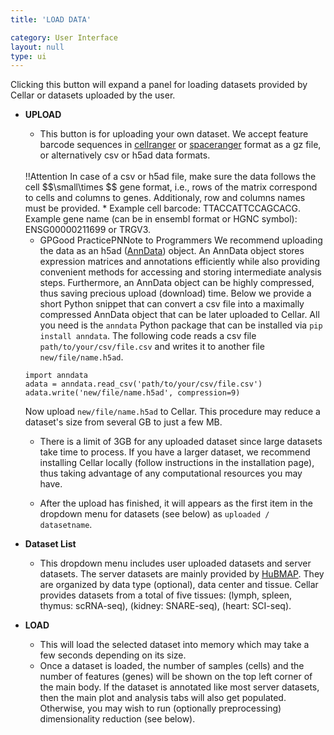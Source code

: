 ```yaml
---
title: 'LOAD DATA'

category: User Interface
layout: null
type: ui
---
```

Clicking this button will expand a panel for loading datasets provided by Cellar or datasets uploaded by the user.



* **<span class='mbutton'>UPLOAD</span>**
    * This button is for uploading your own dataset. We accept feature barcode sequences in
    [cellranger](https://support.10xgenomics.com/single-cell-gene-expression/software/pipelines/latest/output/matrices) or [spaceranger](https://support.10xgenomics.com/spatial-gene-expression/software/pipelines/latest/output/matrices)
    format as a <span class='extension'>gz</span> file,
    or alternatively <span class='extension'>csv</span> or <span class='extension'>h5ad</span> data formats. 
    <br>
    <span class="warn">!!<span class="tooltip">Attention</span></span> In case of a <span class='extension'>csv</span> or <span class='extension'>h5ad</span> file,
    make sure the data follows the cell $$\small\times $$ gene format,
    i.e., rows of the matrix correspond to cells and columns to genes. Additionaly, row and columns names must be provided.
        * Example cell barcode: <span class='keyword'>TTACCATTCCAGCACG</span>. Example gene name (can be in ensembl format or HGNC symbol):
        <span class='keyword'>ENSG00000211699</span> or <span class='keyword'>TRGV3</span>.

    * <span class="good">GP<span class="tooltip">Good Practice</span></span><span class="pn">PN<span class="tooltip">Note to Programmers</span></span>
    We recommend uploading the data as an <span class='extension'>h5ad</span> ([AnnData](https://anndata.readthedocs.io/en/latest/)) object.
    An AnnData object stores expression matrices and annotations efficiently while also providing convenient methods for accessing
    and storing intermediate analysis steps. Furthermore, an AnnData object can be highly compressed, thus saving precious upload (download) time.
    Below we provide a short Python snippet that can convert a <span class='extension'>csv</span> file into a maximally compressed AnnData object that
    can be later uploaded to Cellar. All you need is the `anndata` Python package that can be installed via `pip install anndata`. The following code
    reads a csv file `path/to/your/csv/file.csv` and writes it to another file `new/file/name.h5ad`.
    ```
    import anndata
    adata = anndata.read_csv('path/to/your/csv/file.csv')
    adata.write('new/file/name.h5ad', compression=9)
    ```
    Now upload `new/file/name.h5ad` to Cellar. This procedure may reduce a dataset's size from several GB to just a few MB.

    * There is a limit of 3GB for any uploaded dataset since large datasets take time
    to process. If you have a larger dataset, we recommend installing Cellar locally (follow instructions in the installation page),
    thus taking advantage of any computational resources you may have.

    * After the upload has finished, it will appears as the first item in the dropdown menu for datasets (see below) as `uploaded / datasetname`.

* **Dataset List**
    * This dropdown menu includes user uploaded datasets and server datasets. The server datasets are mainly provided by [HuBMAP](https://hubmapconsortium.org/). They are organized by data type (optional), data center and tissue.
    Cellar provides datasets from a total of five tissues: (lymph, spleen, thymus: scRNA-seq), (kidney: SNARE-seq), (heart: SCI-seq).

* **<span class='mbutton'>LOAD</span>**
    * This will load the selected dataset into memory which may
    take a few seconds depending on its size. 
    * Once a dataset is loaded, the number of samples (cells) and the number of features (genes) will be shown on the top left corner of the main body. If the dataset is annotated like most server datasets, then the main plot and analysis tabs will also get populated. Otherwise, you may wish to run (optionally preprocessing) dimensionality reduction (see below).

